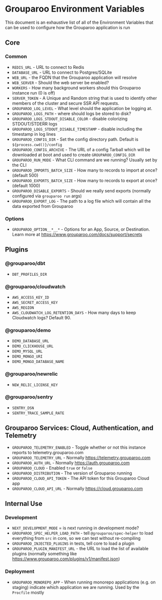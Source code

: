 # Grouparoo Environment Variables

This document is an exhaustive list of all of the Environment Variables that can be used to configure how the Grouparoo application is run

## Core

### Common

- `REDIS_URL` - URL to connect to Redis
- `DATABASE_URL` - URL to connect to Postgres/SQLite
- `WEB_URL` - the FQDN that the Grouparoo application will resolve
- `WEB_SERVER` - Should the web server be enabled?
- `WORKERS` - How many background workers should this Grouparoo instance run (0 is off)
- `SERVER_TOKEN` - A Unique and Random string that is used to identify other members of the cluster and secure SSR API requests.
- `GROUPAROO_LOG_LEVEL` - What level should the application be logging at.
- `GROUPAROO_LOGS_PATH` - where should logs be stored to disk?
- `GROUPAROO_LOGS_STDOUT_DISABLE_COLOR` - disable colorizing STDOUT/STDERR logs
- `GROUPAROO_LOGS_STDOUT_DISABLE_TIMESTAMP` - disable including the timestamp in log lines
- `GROUPAROO_CONFIG_DIR` - Set the config directory path. Default is `${process.cwd()}/config`
- `GROUPAROO_CONFIG_ARCHIVE` - The URL of a config Tarball which will be downloaded at boot and used to create `GROUPAROO_CONFIG_DIR`
- `GROUPAROO_RUN_MODE` - What CLI command are we running? Usually set by the CLI
- `GROUPAROO_IMPORTS_BATCH_SIZE` - How many to records to import at once? (default 500)
- `GROUPAROO_EXPORTS_BATCH_SIZE` - How many to records to export at once? (default 1000)
- `GROUPAROO_DISABLE_EXPORTS` - Should we really send exports (normally configured via `grouparoo run` args)
- `GROUPAROO_EXPORT_LOG` - The path to a log file which will contain all the data exported from Grouparoo

### Options

- `GROUPAROO_OPTION__*__*` - Options for an App, Source, or Destination. Learn more at https://www.grouparoo.com/docs/support/secrets

## Plugins

### @grouparoo/dbt

- `DBT_PROFILES_DIR`

### @grouparoo/cloudwatch

- `AWS_ACCESS_KEY_ID`
- `AWS_SECRET_ACCESS_KEY`
- `AWS_REGION`
- `AWS_CLOUDWATCH_LOG_RETENTION_DAYS` - How many days to keep Cloudwatch logs? Default 90.

### @grouparoo/demo

- `DEMO_DATABASE_URL`
- `DEMO_CLICKHOUSE_URL`
- `DEMO_MYSQL_URL`
- `DEMO_MONGO_URI`
- `DEMO_MONGO_DATABASE_NAME`

### @grouparoo/newrelic

- `NEW_RELIC_LICENSE_KEY`

### @grouparoo/sentry

- `SENTRY_DSN`
- `SENTRY_TRACE_SAMPLE_RATE`

## Grouparoo Services: Cloud, Authentication, and Telemetry

- `GROUPAROO_TELEMETRY_ENABLED` - Toggle whether or not this instance reports to telemetry.grouparoo.com
- `GROUPAROO_TELEMETRY_URL` - Normally https://telemetry.grouparoo.com
- `GROUPAROO_AUTH_URL` - Normally https://auth.grouparoo.com
- `GROUPAROO_CLOUD` - Enabled `true` or `false`
- `GROUPAROO_DISTRIBUTION` - The version of Grouparoo running
- `GROUPAROO_CLOUD_API_TOKEN` - The API token for this Grouparoo Cloud app
- `GROUPAROO_CLOUD_API_URL` - Normally https://cloud.grouparoo.com

## Internal Use

### Development

- `NEXT_DEVELOPMENT_MODE` = is next running in development mode?
- `GROUPAROO_SPEC_HELPER_LOAD_PATH` - tell `@grouparoo/spec-helper` to load everything from `src` in core, so we can test without re-compiling
- `GROUPAROO_INJECTED_PLUGINS` in tests, tell core to load a plugin
- `GROUPAROO_PLUGIN_MANIFEST_URL` - the URL to load the list of available plugins (normally something like https://www.grouparoo.com/plugins/v1/manifest.json)

### Deployment

- `GROUPAROO_MONOREPO_APP` - When running monorepo applications (e.g. on staging) indicate which application we are running. Used by the `Procfile` mostly

